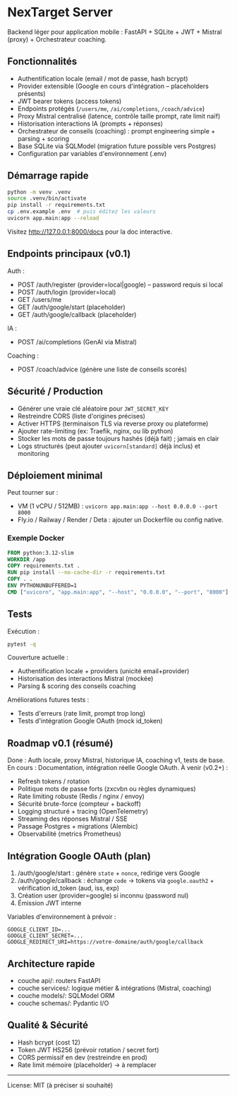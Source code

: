 # NexTarget Server

Backend léger pour application mobile : FastAPI + SQLite + JWT + Mistral (proxy) + Orchestrateur coaching.

## Fonctionnalités
- Authentification locale (email / mot de passe, hash bcrypt)
- Provider extensible (Google en cours d'intégration – placeholders présents)
- JWT bearer tokens (access tokens)
- Endpoints protégés (`/users/me`, `/ai/completions`, `/coach/advice`)
- Proxy Mistral centralisé (latence, contrôle taille prompt, rate limit naïf)
- Historisation interactions IA (prompts + réponses)
- Orchestrateur de conseils (coaching) : prompt engineering simple + parsing + scoring
- Base SQLite via SQLModel (migration future possible vers Postgres)
- Configuration par variables d'environnement (.env)

## Démarrage rapide
```bash
python -m venv .venv
source .venv/bin/activate
pip install -r requirements.txt
cp .env.example .env  # puis éditez les valeurs
uvicorn app.main:app --reload
```
Visitez http://127.0.0.1:8000/docs pour la doc interactive.

## Endpoints principaux (v0.1)
Auth :
- POST /auth/register (provider=local|google) – password requis si local
- POST /auth/login (provider=local)
- GET /users/me
- GET /auth/google/start (placeholder)
- GET /auth/google/callback (placeholder)

IA :
- POST /ai/completions (GenAI via Mistral)

Coaching :
- POST /coach/advice (génère une liste de conseils scorés)

## Sécurité / Production
- Générer une vraie clé aléatoire pour `JWT_SECRET_KEY`
- Restreindre CORS (liste d'origines précises)
- Activer HTTPS (terminaison TLS via reverse proxy ou plateforme)
- Ajouter rate-limiting (ex: Traefik, nginx, ou lib python)
- Stocker les mots de passe toujours hashés (déjà fait) ; jamais en clair
- Logs structurés (peut ajouter `uvicorn[standard]` déjà inclus) et monitoring

## Déploiement minimal
Peut tourner sur :
- VM (1 vCPU / 512MB) : `uvicorn app.main:app --host 0.0.0.0 --port 8000`
- Fly.io / Railway / Render / Deta : ajouter un Dockerfile ou config native.

### Exemple Docker
```Dockerfile
FROM python:3.12-slim
WORKDIR /app
COPY requirements.txt .
RUN pip install --no-cache-dir -r requirements.txt
COPY . .
ENV PYTHONUNBUFFERED=1
CMD ["uvicorn", "app.main:app", "--host", "0.0.0.0", "--port", "8000"]
```

## Tests
Exécution :
```bash
pytest -q
```
Couverture actuelle :
- Authentification locale + providers (unicité email+provider)
- Historisation des interactions Mistral (mockée)
- Parsing & scoring des conseils coaching

Améliorations futures tests :
- Tests d'erreurs (rate limit, prompt trop long)
- Tests d'intégration Google OAuth (mock id_token)

## Roadmap v0.1 (résumé)
Done : Auth locale, proxy Mistral, historique IA, coaching v1, tests de base.
En cours : Documentation, intégration réelle Google OAuth.
À venir (v0.2+) :
- Refresh tokens / rotation
- Politique mots de passe forts (zxcvbn ou règles dynamiques)
- Rate limiting robuste (Redis / nginx / envoy)
- Sécurité brute-force (compteur + backoff)
- Logging structuré + tracing (OpenTelemetry)
- Streaming des réponses Mistral / SSE
- Passage Postgres + migrations (Alembic)
- Observabilité (metrics Prometheus)

## Intégration Google OAuth (plan)
1. /auth/google/start : génère `state` + `nonce`, redirige vers Google
2. /auth/google/callback : échange `code` -> tokens via `google.oauth2` + vérification id_token (aud, iss, exp)
3. Création user (provider=google) si inconnu (password nul)
4. Émission JWT interne

Variables d'environnement à prévoir :
```
GOOGLE_CLIENT_ID=...
GOOGLE_CLIENT_SECRET=...
GOOGLE_REDIRECT_URI=https://votre-domaine/auth/google/callback
```

## Architecture rapide
- couche api/: routers FastAPI
- couche services/: logique métier & intégrations (Mistral, coaching)
- couche models/: SQLModel ORM
- couche schemas/: Pydantic I/O

## Qualité & Sécurité
- Hash bcrypt (cost 12)
- Token JWT HS256 (prévoir rotation / secret fort)
- CORS permissif en dev (restreindre en prod)
- Rate limit mémoire (placeholder) -> à remplacer


---
License: MIT (à préciser si souhaité)
